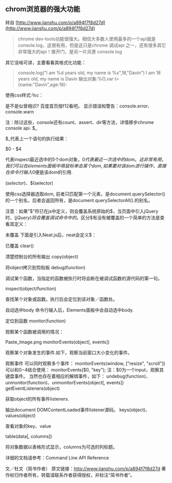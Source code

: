 ## chrom浏览器的强大功能
转自 [http://www.jianshu.com/p/a894f7f8d27d](http://www.jianshu.com/p/a894f7f8d27d)
> chrome dev-tools功能很强大。相信大多数人使用最多的一个api就是console.log，这很有用，但是这只是chrome 调试api 之一，还有很多其它非常强大的api！推开门，是另一片风景
console.log

其它没啥可讲，主要看看其格式化功能：
> console.log("I am %d years old, my name is %s",18,"Davin")
> I am 18 years old, my name is Davin
输出对象:%O,var t={name:"Davin",age:18}:

使用css样式:％c：


是不是似曾相识? 百度首页按f12看吧。
显示错误和警告：console.error、console.warn

注：除过这些，console还有count、assert、dir等方法，详情移步chrome console api.
$_

$_代表上一个语句的执行结果：

$0 - $4

代表inspect最近选中的5个dom对象，$0代表最近一次选中的dom。这非常有用，我们可以在elements面板中用鼠标单击某个dom,如果要对该dom进行操作，直接在命令行输入$0便是该dom的引用.

$(selector)、$$(selector)

使用css选择器选取dom, 前者只匹配第一个元素，是document.querySelector() 的一个别名，后者会返回所有，是document.querySelectorAll().的别名。

注意：如果"$"符已在js中定义，则会覆盖系统原始的$，当页面中引入jQuery时，$(jQuery)将会覆盖调试命令中的$。区分$有没有被覆盖的一个简单的方法是查看其定义：


未覆盖
下面是引入Neat.js后，neat会定义$：

已覆盖
clear()

清楚控制台的所有输出
copy(object)

将object拷贝到剪贴板
debug(function)

调试某个函数，当指定的函数被执行时将会断在被调试函数的源代码的第一句。

inspect(object/function)

查找某个对象或函数。执行后会定位到该对象／函数处。

自动选中body
命令行输入后，Elements面板中会自动选中body.

定位到函数
monitor(function)

观察某个函数被调用的情况：

Paste_Image.png
monitorEvents(object[, events])

观察某个对象发生的事件.如下，观察当前窗口大小变化的事件。

观察事件
可以同时观察多个事件：
  monitorEvents(window, ["resize", "scroll"])
可以和$0-$4结合使用：
monitorEvents($0, "key");
注：$0为一个input，观察其键盘事件。
当然也存在着相应的解绑事件，如下：
undebug(function)、unmonitor(function)、unmonitorEvents(object[, events])
getEventListeners(object)

获取object的所有事件listeners.

输出document DOMContentLoaded事件listener源码。
keys(object)、values(object)

查看对象的key、value

table(data[, columns])

将对象数据以表格形式显示，columns为可选的列标题。

详细的文档请参考：Command Line API Reference


文／杜文（简书作者）
原文链接：http://www.jianshu.com/p/a894f7f8d27d
著作权归作者所有，转载请联系作者获得授权，并标注“简书作者”。
